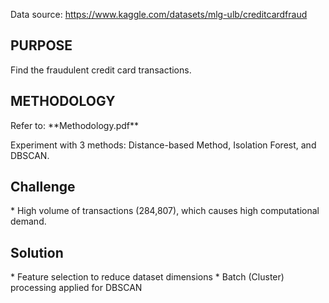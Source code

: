 Data source: https://www.kaggle.com/datasets/mlg-ulb/creditcardfraud

<h2>PURPOSE</h2>
Find the fraudulent credit card transactions.

<h2>METHODOLOGY</h2>
Refer to: **Methodology.pdf**

Experiment with 3 methods: Distance-based Method, Isolation Forest, and DBSCAN.

<h2>Challenge</h2>
* High volume of transactions (284,807), which causes high computational demand.

<h2>Solution</h2>
* Feature selection to reduce dataset dimensions
* Batch (Cluster) processing applied for DBSCAN
